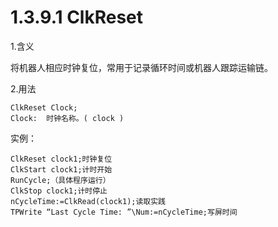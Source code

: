 # 1.3.9.1 ClkReset

1.含义

将机器人相应时钟复位，常用于记录循环时间或机器人跟踪运输链。

2.用法

```
ClkReset Clock;
Clock:	时钟名称。( clock )
```

实例：

```
ClkReset clock1;时钟复位
ClkStart clock1;计时开始
RunCycle;（具体程序运行）
ClkStop clock1;计时停止
nCycleTime:=ClkRead(clock1);读取实践
TPWrite “Last Cycle Time: ”\Num:=nCycleTime;写屏时间
```

